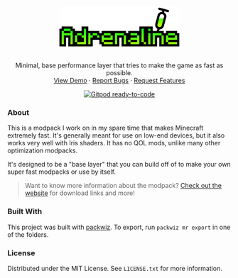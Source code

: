 <div align="center">
  <a href="https://github.com/intergrav/Adrenaline">
    <img src="docs/images/Adrenaline Logo+Text.png" alt="Logo" height="90">
  </a>
  <br />
  <br />
  <p align="center">
    Minimal, base performance layer that tries to make the game as fast as possible.
    <br />
    <!---<a href="https://github.com/intergrav/Adrenaline/wiki"><strong>Explore the docs »</strong></a>
    <br />-->
    <a href="https://www.youtube.com/watch?v=xiZOyZ-sblw">View Demo</a>
    ·
    <a href="https://github.com/intergrav/Adrenaline/issues">Report Bugs</a>
    ·
    <a href="https://github.com/intergrav/Adrenaline/issues">Request Features</a>
  </p>
  <a href="https://gitpod.io/from-referrer/"><img src="https://img.shields.io/badge/Gitpod-ready--to--code-908a85?logo=gitpod&amp;style=flat-square" alt="Gitpod ready-to-code"></a>
</div>

### About

This is a modpack I work on in my spare time that makes Minecraft extremely fast. It's generally meant for use on low-end devices, but it also works very well with Iris shaders. It has no QOL mods, unlike many other optimization modpacks.

It's designed to be a "base layer" that you can build off of to make your own super fast modpacks or use by itself.

> Want to know more information about the modpack? [Check out the website](https://intergrav.github.io/Adrenaline/) for download links and more!

### Built With

This project was built with [packwiz](https://github.com/packwiz/packwiz). To export, run `packwiz mr export` in one of the folders.

### License

Distributed under the MIT License. See `LICENSE.txt` for more information.
